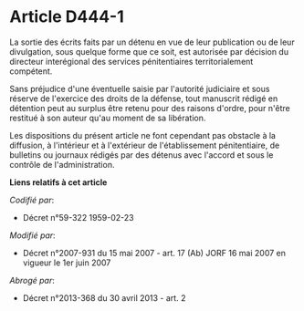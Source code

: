 # Article D444-1

La sortie des écrits faits par un détenu en vue de leur publication ou de leur divulgation, sous quelque forme que ce soit,
est autorisée par décision du directeur interégional des services pénitentiaires territorialement compétent.

Sans préjudice d'une éventuelle saisie par l'autorité judiciaire et sous réserve de l'exercice des droits de la défense, tout
manuscrit rédigé en détention peut au surplus être retenu pour des raisons d'ordre, pour n'être restitué à son auteur qu'au
moment de sa libération.

Les dispositions du présent article ne font cependant pas obstacle à la diffusion, à l'intérieur et à l'extérieur de
l'établissement pénitentiaire, de bulletins ou journaux rédigés par des détenus avec l'accord et sous le contrôle de
l'administration.

**Liens relatifs à cet article**

_Codifié par_:

  - Décret n°59-322 1959-02-23

_Modifié par_:

  - Décret n°2007-931 du 15 mai 2007 - art. 17 (Ab) JORF 16 mai 2007 en vigueur le 1er juin 2007

_Abrogé par_:

  - Décret n°2013-368 du 30 avril 2013 - art. 2

